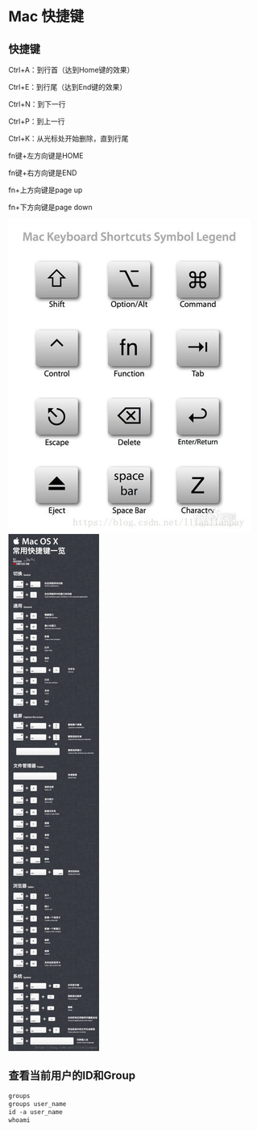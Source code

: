 # Mac 快捷键

## 快捷键
Ctrl+A：到行首（达到Home键的效果）

Ctrl+E：到行尾（达到End键的效果）

Ctrl+N：到下一行

Ctrl+P：到上一行

Ctrl+K：从光标处开始删除，直到行尾

fn键+左方向键是HOME

fn键+右方向键是END

fn+上方向键是page up

fn+下方向键是page down

![legend](images/legend.jpeg)
![shotcut](images/shotcut.jpeg)

## 查看当前用户的ID和Group

```shell
groups
groups user_name
id -a user_name
whoami
```


